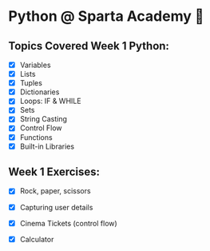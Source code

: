 # Python @ Sparta Academy :snake:

## Topics Covered Week 1 Python:

- [x] Variables
- [x] Lists
- [x] Tuples
- [x] Dictionaries
- [x] Loops: IF & WHILE
- [x] Sets
- [x] String Casting
- [x] Control Flow
- [x] Functions
- [x] Built-in Libraries

## Week 1 Exercises:
- [x] Rock, paper, scissors
- [x] Capturing user details
- [x] Cinema Tickets (control flow)
- [x] Calculator

